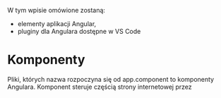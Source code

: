 W tym wpisie omówione zostaną:
- elementy aplikacji Angular,
- pluginy dla Angulara dostępne w VS Code


# Komponenty
Pliki, których nazwa rozpoczyna się od app.component to komponenty Angulara. Komponent steruje częścią strony internetowej przez 